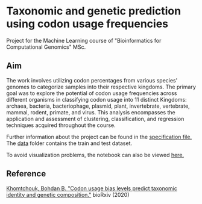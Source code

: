 # Taxonomic and genetic prediction using codon usage frequencies
Project for the Machine Learning course of "Bioinformatics for Computational Genomics" MSc.

## Aim 
The work involves utilizing codon percentages from various species' genomes to categorize samples into their respective kingdoms. The primary goal was to explore the potential of codon usage frequencies across different organisms in classifying codon usage into 11 distinct Kingdoms: archaea, bacteria, bacteriophage, plasmid, plant, invertebrate, vertebrate, mammal, rodent, primate, and virus.
This analysis encompasses the application and assessment of clustering, classification, and regression techniques acquired throughout the course.

Further information about the project can be found in the [specification file.](https://github.com/ecianini/Taxonomic-and-genetic-prediction_ML/blob/main/ML_Homework_Specifications.pdf) 
The [data](https://github.com/ecianini/Taxonomic-and-genetic-prediction_ML/tree/main/data) folder contains the train and test dataset.

To avoid visualization problems, the notebook can also be viewed [here.](https://nbviewer.org/github/ecianini/Taxonomic-and-genetic-prediction_ML/blob/main/Eleonora%20Cianini-Homework.ipynb)

## Reference 
[Khomtchouk, Bohdan B. "Codon usage bias levels predict taxonomic identity and genetic composition."](https://github.com/ecianini/Taxonomic-and-genetic-prediction_ML/blob/main/Khomtchouk%2C%20Bohdan%20B.%20Codon%20usage%20bias%20levels%20predict%20taxonomic%20identity%20and%20genetic%20composition.pdf) bioRxiv (2020)
